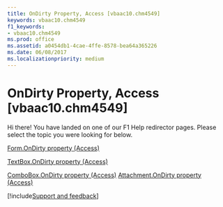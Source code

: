 ```yaml
---
title: OnDirty Property, Access [vbaac10.chm4549]
keywords: vbaac10.chm4549
f1_keywords:
- vbaac10.chm4549
ms.prod: office
ms.assetid: a0454db1-4cae-4ffe-8578-bea64a365226
ms.date: 06/08/2017
ms.localizationpriority: medium
---
```



# OnDirty Property, Access [vbaac10.chm4549]

Hi there! You have landed on one of our F1 Help redirector pages. Please select the topic you were looking for below.

[Form.OnDirty property (Access)](https://msdn.microsoft.com/library/e1b14d73-a5f6-a393-ea29-4b98cc7bfdd4%28Office.15%29.aspx)

[TextBox.OnDirty property (Access)](https://msdn.microsoft.com/library/312418b3-29cf-0d53-d92f-aaca6ec192b3%28Office.15%29.aspx)

[ComboBox.OnDirty property (Access)](https://msdn.microsoft.com/library/2ef8c314-65d2-a61d-70e1-c8f8c40d86a8%28Office.15%29.aspx)
[Attachment.OnDirty property (Access)](https://msdn.microsoft.com/library/a3f0e108-3abe-23b2-6c7d-e528432fc3d9%28Office.15%29.aspx)

[!include[Support and feedback](~/includes/feedback-boilerplate.md)]